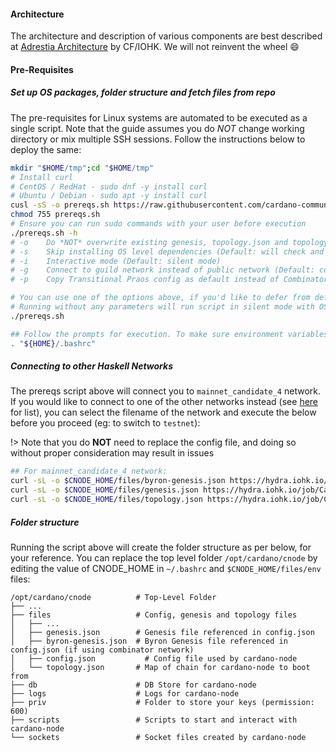 #### Architecture

The architecture and description of various components are best described at [Adrestia Architecture](https://docs.cardano.org/projects/adrestia/en/latest/architecture.html) by CF/IOHK. We will not reinvent the wheel :smile:

#### Pre-Requisites

##### Set up OS packages, folder structure and fetch files from repo

The pre-requisites for Linux systems are automated to be executed as a single script. Note that the guide assumes you do *NOT* change working directory or mix multiple SSH sessions. Follow the instructions below to deploy the same:

``` bash
mkdir "$HOME/tmp";cd "$HOME/tmp"
# Install curl
# CentOS / RedHat - sudo dnf -y install curl
# Ubuntu / Debian - sudo apt -y install curl
cusl -sS -o prereqs.sh https://raw.githubusercontent.com/cardano-community/guild-operators/master/scripts/cnode-helper-scripts/prereqs.sh
chmod 755 prereqs.sh
# Ensure you can run sudo commands with your user before execution
./prereqs.sh -h
# -o    Do *NOT* overwrite existing genesis, topology.json and topology-updater.sh files (Default: will overwrite)
# -s    Skip installing OS level dependencies (Default: will check and install any missing OS level prerequisites)
# -i    Interactive mode (Default: silent mode)
# -g    Connect to guild network instead of public network (Default: connect to public cardano network)
# -p    Copy Transitional Praos config as default instead of Combinator networks (Default: copies combinator network)

# You can use one of the options above, if you'd like to defer from defaults (below).
# Running without any parameters will run script in silent mode with OS Dependencies, and overwriting existing files.
./prereqs.sh

## Follow the prompts for execution. To make sure environment variables are available for session you're running, make sure to source bashrc
. "${HOME}/.bashrc"
```

##### Connecting to other Haskell Networks

The prereqs script above will connect you to `mainnet_candidate_4` network. If you would like to connect to one of the other networks instead (see [here](https://hydra.iohk.io/job/Cardano/iohk-nix/cardano-deployment/latest-finished/download/1/index.html) for list), you can select the filename of the network and execute the below before you proceed (eg: to switch to `testnet`):

!> Note that you do **NOT** need to replace the config file, and doing so without proper consideration may result in issues

```bash
## For mainnet_candidate_4 network:
curl -sL -o $CNODE_HOME/files/byron-genesis.json https://hydra.iohk.io/job/Cardano/iohk-nix/cardano-deployment/latest-finished/download/1/testnet-byron-genesis.json
curl -sL -o $CNODE_HOME/files/genesis.json https://hydra.iohk.io/job/Cardano/iohk-nix/cardano-deployment/latest-finished/download/1/testnet-shelley-genesis.json
curl -sL -o $CNODE_HOME/files/topology.json https://hydra.iohk.io/job/Cardano/iohk-nix/cardano-deployment/latest-finished/download/1/testnet-topology.json

```

##### Folder structure

Running the script above will create the folder structure as per below, for your reference. You can replace the top level folder `/opt/cardano/cnode` by editing the value of CNODE_HOME in `~/.bashrc` and `$CNODE_HOME/files/env` files:


    /opt/cardano/cnode          # Top-Level Folder
    ├── ...
    ├── files                   # Config, genesis and topology files
    │   ├── ...
    │   ├── genesis.json        # Genesis file referenced in config.json
    │   ├── byron-genesis.json  # Byron Genesis file referenced in config.json (if using combinator network)
    │   ├── config.json           # Config file used by cardano-node
    │   └── topology.json       # Map of chain for cardano-node to boot from
    ├── db                      # DB Store for cardano-node
    ├── logs                    # Logs for cardano-node
    ├── priv                    # Folder to store your keys (permission: 600)
    ├── scripts                 # Scripts to start and interact with cardano-node
    └── sockets                 # Socket files created by cardano-node
